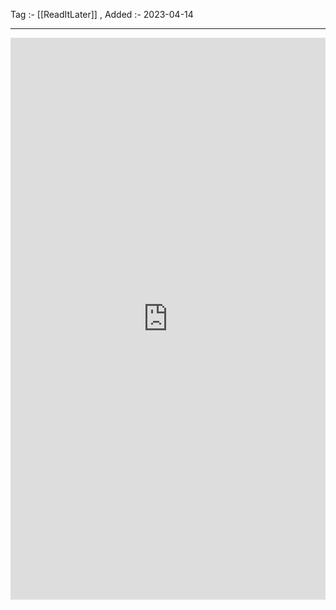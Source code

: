 Tag :- [[ReadItLater]] , 
Added :- 2023-04-14

-----
<iframe src="https://www.linkedin.com/embed/feed/update/urn:li:ugcPost:7008434809110769664" height="899" width="504" frameborder="0" allowfullscreen="" title="Embedded post"></iframe>